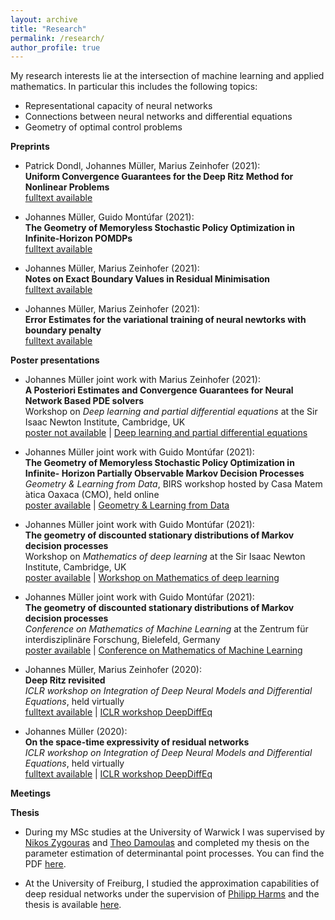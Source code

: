 ```yaml
---
layout: archive
title: "Research"
permalink: /research/
author_profile: true
---
```


My research interests lie at the intersection of machine learning and applied mathematics. In particular this includes the following topics:
* Representational capacity of neural networks
* Connections between neural networks and differential equations
* Geometry of optimal control problems

**Preprints**

* Patrick Dondl, Johannes Müller, Marius Zeinhofer (2021):<br />
**Uniform Convergence Guarantees for the Deep Ritz Method for Nonlinear Problems**<br />
[fulltext available](https://arxiv.org/pdf/2111.05637) 

* Johannes Müller, Guido Montúfar (2021):<br />
**The Geometry of Memoryless Stochastic Policy Optimization in Infinite-Horizon POMDPs**<br />
[fulltext available](https://arxiv.org/abs/2110.07409) 

* Johannes Müller, Marius Zeinhofer (2021):<br />
**Notes on Exact Boundary Values in Residual Minimisation**<br />
[fulltext available](https://arxiv.org/pdf/2105.02550)

* Johannes Müller, Marius Zeinhofer (2021):<br />
**Error Estimates for the variational training of neural newtorks with boundary penalty**<br />
[fulltext available](https://arxiv.org/pdf/2103.01007)

**Poster presentations**

* Johannes Müller joint work with Marius Zeinhofer (2021):<br />
**A Posteriori Estimates and Convergence Guarantees for Neural Network Based PDE solvers**<br />
Workshop on *Deep learning and partial differential equations* at the Sir Isaac Newton Institute, Cambridge, UK<br />
[poster not available]() | [Deep learning and partial differential equations](https://www.newton.ac.uk/event/mdlw03/)

* Johannes Müller joint work with Guido Montúfar (2021):<br />
**The Geometry of Memoryless Stochastic Policy Optimization in Infinite- Horizon Partially Observable Markov Decision Processes**<br />
*Geometry & Learning from Data*, BIRS workshop hosted by Casa Matem ́atica Oaxaca (CMO), held online<br />
[poster available](/files/poster_geometry_stationary_distributions-2.pdf) | [Geometry & Learning from Data](http://www.birs.ca/events/2021/5-day-workshops/21w5239)

* Johannes Müller joint work with Guido Montúfar (2021):<br />
**The geometry of discounted stationary distributions of Markov decision processes**<br />
Workshop on *Mathematics of deep learning* at the Sir Isaac Newton Institute, Cambridge, UK<br />
[poster available](/files/poster_geometry_stationary_distributions.pdf) | [Workshop on Mathematics of deep learning](https://www.newton.ac.uk/event/mdl/)

* Johannes Müller joint work with Guido Montúfar (2021):<br />
**The geometry of discounted stationary distributions of Markov decision processes**<br />
*Conference on Mathematics of Machine Learning* at the Zentrum für interdisziplinäre Forschung, Bielefeld, Germany<br />
[poster available](/files/poster_geometry_stationary_distributions.pdf) | [Conference on Mathematics of Machine Learning](https://www.mis.mpg.de/calendar/conferences/2021/mml2021.html)

* Johannes Müller, Marius Zeinhofer (2020):<br />
**Deep Ritz revisited**<br />
*ICLR workshop on Integration of Deep Neural Models and Differential Equations*, held virtually<br />
[fulltext available](https://arxiv.org/abs/1912.03937) | [ICLR workshop DeepDiffEq](http://iclr2020deepdiffeq.rice.edu/)

* Johannes Müller (2020):<br />
**On the space-time expressivity of  residual  networks**<br />
*ICLR workshop on Integration of Deep Neural Models and Differential Equations*, held virtually<br />
[fulltext available](https://arxiv.org/abs/1910.09599) | [ICLR workshop DeepDiffEq](http://iclr2020deepdiffeq.rice.edu/)

**Meetings**



**Thesis**

* During my MSc studies at the University  of Warwick I was supervised by [Nikos Zygouras](https://warwick.ac.uk/fac/sci/maths/people/staff/zygouras/) and [Theo Damoulas](https://warwick.ac.uk/fac/sci/statistics/staff/academic-research/damoulas) and completed my  thesis on the parameter estimation of determinantal point processes. You can find the PDF [here](/files/MSc-thesis.pdf). 
 
* At the University of  Freiburg, I studied the approximation capabilities of deep residual networks under the supervision of [Philipp Harms](https://www.philippharms.com/) and  the thesis is available [here](https://freidok.uni-freiburg.de/data/151788).
